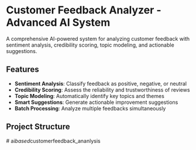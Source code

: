 # Customer Feedback Analyzer - Advanced AI System

A comprehensive AI-powered system for analyzing customer feedback with sentiment analysis, credibility scoring, topic modeling, and actionable suggestions.

## Features

- **Sentiment Analysis**: Classify feedback as positive, negative, or neutral
- **Credibility Scoring**: Assess the reliability and trustworthiness of reviews
- **Topic Modeling**: Automatically identify key topics and themes
- **Smart Suggestions**: Generate actionable improvement suggestions
- **Batch Processing**: Analyze multiple feedbacks simultaneously

## Project Structure
#   a i _ b a s e d _ c u s t o m e r f e e d b a c k _ a n a n l y s i s  
 